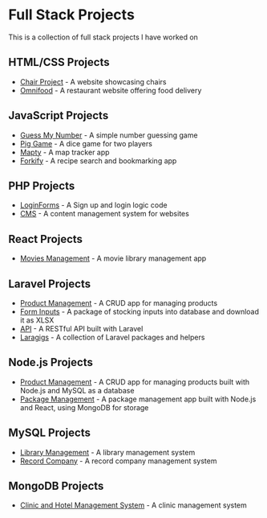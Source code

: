 # Full Stack Projects

This is a collection of full stack projects I have worked on

## HTML/CSS Projects

- [Chair Project](https://github.com/CodeNeyam/HTML-CSS-Chair) - A website showcasing chairs
- [Omnifood](https://github.com/CodeNeyam/HTML-CSS-Omnifood) - A restaurant website offering food delivery

## JavaScript Projects

- [Guess My Number](https://github.com/CodeNeyam/JS-Guess-My-Number) - A simple number guessing game
- [Pig Game](https://github.com/CodeNeyam/JS-Pig-Game) - A dice game for two players
- [Mapty](https://github.com/CodeNeyam/JS-Mapty) - A map tracker app
- [Forkify](https://github.com/CodeNeyam/JS-forkify) - A recipe search and bookmarking app

## PHP Projects

- [LoginForms](https://github.com/CodeNeyam/PHP-login-forms) - A Sign up and login logic code
- [CMS](https://github.com/CodeNeyam/PHP-CMS) - A content management system for websites

## React Projects

- [Movies Management](https://github.com/CodeNeyam/REACT-MoviesManagement) - A movie library management app

## Laravel Projects

- [Product Management](https://github.com/CodeNeyam/LARAVEL-ProductManagment) - A CRUD app for managing products
- [Form Inputs](https://github.com/CodeNeyam/LARAVEL-FormInputs) - A package of stocking inputs into database and download it as XLSX
- [API](https://github.com/CodeNeyam/LARAVEL-api) - A RESTful API built with Laravel
- [Laragigs](https://github.com/CodeNeyam/LARAVEL-laragigs) - A collection of Laravel packages and helpers

## Node.js Projects

- [Product Management](https://github.com/CodeNeyam/Node-ProductManagement) - A CRUD app for managing products built with Node.js and MySQL as a database
- [Package Management](https://github.com/CodeNeyam/Node-React-MongoDB) - A package management app built with Node.js and React, using MongoDB for storage

## MySQL Projects

- [Library Management](https://github.com/CodeNeyam/MySQL-Libary-Managment) - A library management system
- [Record Company](https://github.com/CodeNeyam/MySQL-RecordCompany) - A record company management system

## MongoDB Projects

- [Clinic and Hotel Management System](https://github.com/CodeNeyam/MongoDB) - A clinic management system


